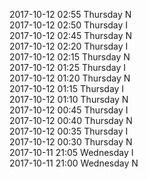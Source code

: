 2017-10-12 02:55 Thursday  N  
2017-10-12 02:50 Thursday  I  
2017-10-12 02:45 Thursday  N  
2017-10-12 02:20 Thursday  I  
2017-10-12 02:15 Thursday  N  
2017-10-12 01:25 Thursday  I  
2017-10-12 01:20 Thursday  N  
2017-10-12 01:15 Thursday  I  
2017-10-12 01:10 Thursday  N  
2017-10-12 00:45 Thursday  I  
2017-10-12 00:40 Thursday  N  
2017-10-12 00:35 Thursday  I  
2017-10-12 00:30 Thursday  N  
2017-10-11 21:05 Wednesday  I  
2017-10-11 21:00 Wednesday  N  
